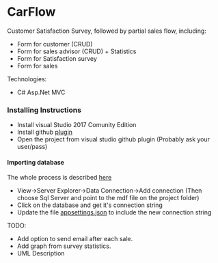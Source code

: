 # CarFlow
Customer Satisfaction Survey, followed by partial sales flow, including:
* Form for customer (CRUD)
* Form for sales advisor (CRUD) + Statistics
* Form for Satisfaction survey
* Form for sales

Technologies:
* C# Asp.Net MVC

### Installing Instructions
* Install visual Studio 2017 Comunity Edition
* Install github [plugin](https://visualstudio.github.com/)
* Open the project from visual studio github plugin (Probably ask your user/pass)

#### Importing database
The whole process is described [here](https://msdn.microsoft.com/en-us/library/ms239722.aspx)
* View->Server Explorer->Data Connection->Add connection (Then choose Sql Server and point to the mdf file on the project folder)
* Click on the database and get it's connection string
* Update the file [appsettings.json](https://github.com/alinedelfino/CarFlow/blob/master/CarFlow/appsettings.json#L9) to include the new connection string

TODO:
* Add option to send email after each sale.
* Add graph from survey statistics.
* UML Description
